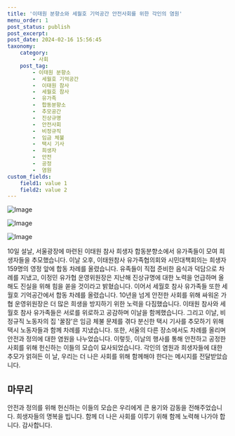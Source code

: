 ```yaml
---
title: '이태원 분향소와 세월호 기억공간 안전사회를 위한 각인의 염원'
menu_order: 1
post_status: publish
post_excerpt: 
post_date: 2024-02-16 15:56:45
taxonomy:
    category:
        - 사회
    post_tag:
        - 이태원 분향소
        -  세월호 기억공간
        -  이태원 참사
        -  세월호 참사
        -  유가족
        -  합동분향소
        -  추모공간
        -  진상규명
        -  안전사회
        -  비정규직
        -  임금 체불
        -  택시 기사
        -  희생자
        -  안전
        -  공정
        -  염원
custom_fields:
    field1: value 1
    field2: value 2
---
```


![Image](https://imgnews.pstatic.net/image/001/2024/02/10/PYH2024021002950001300_P4_20240210175704791.jpg?type=w647)

![Image](https://imgnews.pstatic.net/image/001/2024/02/10/PYH2024021002970001300_P4_20240210175704794.jpg?type=w647)

![Image](https://imgnews.pstatic.net/image/001/2024/02/10/PYH2024021003070001300_P4_20240210175704797.jpg?type=w647)

10일 설날, 서울광장에 마련된 이태원 참사 희생자 합동분향소에서 유가족들이 모여 희생자들을 추모했습니다. 이날 오후, 이태원참사 유가족협의회와 시민대책회의는 희생자 159명의 영정 앞에 합동 차례를 올렸습니다. 유족들이 직접 준비한 음식과 덕담으로 차례를 지냈고, 이정민 유가협 운영위원장은 지난해 진상규명에 대한 노력을 언급하며 올해도 진실을 위해 힘을 쏟을 것이라고 밝혔습니다.
이어서 세월호 참사 유가족들 또한 세월호 기억공간에서 합동 차례를 올렸습니다. 10년을 넘게 안전한 사회를 위해 싸워온 가협 운영위원장은 더 많은 희생을 방지하기 위한 노력을 다짐했습니다. 이태원 참사와 세월호 참사 유가족들은 서로를 위로하고 공감하며 이날을 함께했습니다.
그리고 이날, 비정규직 노동자의 집 '꿀잠'은 임금 체불 문제를 겪다 분신한 택시 기사를 추모하기 위해 택시 노동자들과 함께 차례를 지냈습니다. 또한, 서울의 다른 장소에서도 차례를 올리며 안전과 정의에 대한 염원을 나누었습니다.
이렇듯, 이날의 행사를 통해 안전하고 공정한 사회를 위해 헌신하는 이들의 모습이 묘사되었습니다. 각인의 염원과 희생자들에 대한 추모가 얽혀든 이 날, 우리는 더 나은 사회를 위해 함께해야 한다는 메시지를 전달받았습니다.
## 마무리
안전과 정의를 위해 헌신하는 이들의 모습은 우리에게 큰 용기와 감동을 전해주었습니다. 희생자들의 명복을 빕니다. 함께 더 나은 사회를 이루기 위해 함께 노력해 나가야 합니다. 감사합니다.
